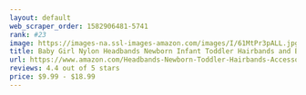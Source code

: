 ```yaml
---
layout: default 
﻿web_scraper_order: 1582906481-5741
rank: #23
image: https://images-na.ssl-images-amazon.com/images/I/61MtPr3pALL.jpg
title: Baby Girl Nylon Headbands Newborn Infant Toddler Hairbands and Bows Child Hair Accessories
url: https://www.amazon.com/Headbands-Newborn-Toddler-Hairbands-Accessories/dp/B07PF96G1W/ref=zg_mw_fashion_23?_encoding=UTF8&psc=1&refRID=66WPJ0NPG4B2ZT1JZ4BC
reviews: 4.4 out of 5 stars
price: $9.99 - $18.99
---
```

